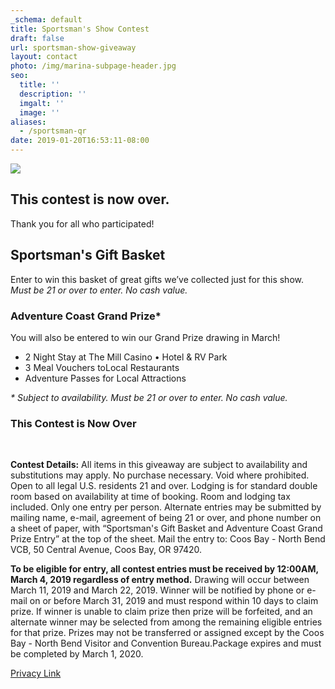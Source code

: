 ```yaml
---
_schema: default
title: Sportsman's Show Contest
draft: false
url: sportsman-show-giveaway
layout: contact
photo: /img/marina-subpage-header.jpg
seo:
  title: ''
  description: ''
  imgalt: ''
  image: ''
aliases:
  - /sportsman-qr
date: 2019-01-20T16:53:11-08:00
---
```

![](/img/sportsman-giveaway-texthdr.png)

## This contest is now over.

Thank you for all who participated!

## Sportsman's Gift Basket

Enter to win this basket of great gifts we’ve collected just for this show. *Must be 21 or over to enter. No cash value.*

### Adventure Coast Grand Prize\*

You will also be entered to win our Grand Prize drawing in March!

* 2 Night Stay at The Mill Casino • Hotel & RV Park
* 3 Meal Vouchers toLocal Restaurants
* Adventure Passes for Local Attractions

*\* Subject to availability. Must be 21 or over to enter. No cash value.*

### This Contest is Now Over

<div class="margin-50px-top"> </div>

**Contest Details:** All items in this giveaway are subject to availability and substitutions may apply. No purchase necessary. Void where prohibited. Open to all legal U.S. residents 21 and over. Lodging is for standard double room based on availability at time of booking. Room and lodging tax included. Only one entry per person. Alternate entries may be submitted by mailing name, e-mail, agreement of being 21 or over, and phone number on a sheet of paper, with “Sportsman's Gift Basket and Adventure Coast Grand Prize Entry” at the top of the sheet. Mail the entry to: Coos Bay - North Bend VCB, 50 Central Avenue, Coos Bay, OR 97420.

**To be eligible for entry, all contest entries must be received by 12:00AM, March 4, 2019 regardless of entry method.** Drawing will occur between March 11, 2019 and March 22, 2019. Winner will be notified by phone or e-mail on or before March 31, 2019 and must respond within 10 days to claim prize. If winner is unable to claim prize then prize will be forfeited, and an alternate winner may be selected from among the remaining eligible entries for that prize. Prizes may not be transferred or assigned except by the Coos Bay - North Bend Visitor and Convention Bureau.Package expires and must be completed by March 1, 2020.

[Privacy Link](/privacy-policy)